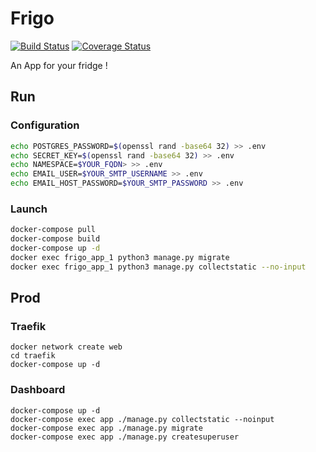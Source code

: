 # Frigo

[![Build Status](https://travis-ci.org/nim65s/frigo.svg?branch=master)](https://travis-ci.org/nim65s/frigo)
[![Coverage Status](https://coveralls.io/repos/github/nim65s/frigo/badge.svg?branch=master)](https://coveralls.io/github/nim65s/frigo?branch=master)

An App for your fridge !

## Run

### Configuration

```bash
echo POSTGRES_PASSWORD=$(openssl rand -base64 32) >> .env
echo SECRET_KEY=$(openssl rand -base64 32) >> .env
echo NAMESPACE=$YOUR_FQDN> >> .env
echo EMAIL_USER=$YOUR_SMTP_USERNAME >> .env
echo EMAIL_HOST_PASSWORD=$YOUR_SMTP_PASSWORD >> .env
```

### Launch

```bash
docker-compose pull
docker-compose build
docker-compose up -d
docker exec frigo_app_1 python3 manage.py migrate
docker exec frigo_app_1 python3 manage.py collectstatic --no-input
```

## Prod

### Traefik

```
docker network create web
cd traefik
docker-compose up -d
```

### Dashboard

```
docker-compose up -d
docker-compose exec app ./manage.py collectstatic --noinput
docker-compose exec app ./manage.py migrate
docker-compose exec app ./manage.py createsuperuser
```

